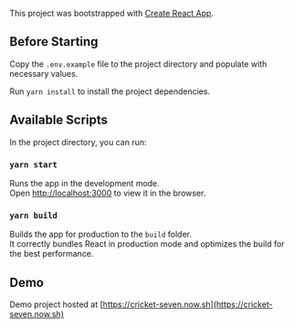 This project was bootstrapped with [Create React App](https://github.com/facebook/create-react-app).

## Before Starting

Copy the `.env.example` file to the project directory and populate with necessary values.

Run `yarn install` to install the project dependencies.

## Available Scripts

In the project directory, you can run:

### `yarn start`

Runs the app in the development mode.<br />
Open [http://localhost:3000](http://localhost:3000) to view it in the browser.

### `yarn build`

Builds the app for production to the `build` folder.<br />
It correctly bundles React in production mode and optimizes the build for the best performance.

## Demo

Demo project hosted at [https://cricket-seven.now.sh](https://cricket-seven.now.sh)
